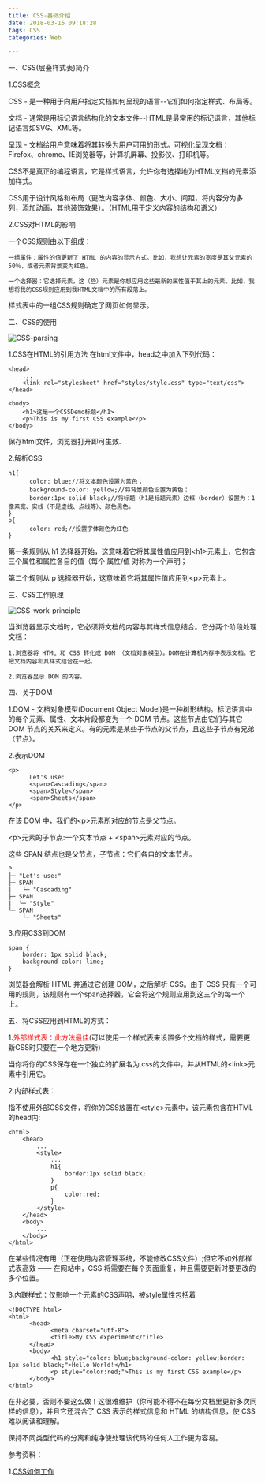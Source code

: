 ```yaml
---
title: CSS-基础介绍
date: 2018-03-15 09:18:28
tags: CSS
categories: Web

---
```


一、CSS(层叠样式表)简介

1.CSS概念

CSS - 是一种用于向用户指定文档如何呈现的语言--它们如何指定样式、布局等。

文档 - 通常是用标记语言结构化的文本文件--HTML是最常用的标记语言，其他标记语言如SVG、XML等。

呈现 - 文档给用户意味着将其转换为用户可用的形式。可视化呈现文档：Firefox、chrome、IE浏览器等，计算机屏幕、投影仪、打印机等。


CSS不是真正的编程语言，它是样式语言，允许你有选择地为HTML文档的元素添加样式。

CSS用于设计风格和布局（更改内容字体、颜色、大小、间距，将内容分为多列，添加动画，其他装饰效果）。（HTML用于定义内容的结构和语义）


2.CSS对HTML的影响

一个CSS规则由以下组成：

	一组属性：属性的值更新了 HTML 的内容的显示方式。比如，我想让元素的宽度是其父元素的50％，或者元素背景变为红色。
	
	一个选择器：它选择元素，这（些）元素是你想应用这些最新的属性值于其上的元素。比如，我想将我的CSS规则应用到我HTML文档中的所有段落上。
	
样式表中的一组CSS规则确定了网页如何显示。

二、CSS的使用

![CSS-parsing](CSS-parsing.png)

1.CSS在HTML的引用方法
在html文件中，head之中加入下列代码：

	<head>
		...
		<link rel="stylesheet" href="styles/style.css" type="text/css">
	</head>
	
	<body>
		<h1>这是一个CSSDemo标题</h1>
   		<p>This is my first CSS example</p>
	</body>
	
保存html文件，浏览器打开即可生效.

2.解析CSS

	h1{
		  color: blue;//将文本颜色设置为蓝色；
		  background-color: yellow;//将背景颜色设置为黄色；
		  border:1px solid black;//将标题（h1是标题元素）边框（border）设置为：1像素宽、实线（不是虚线、点线等）、颜色黑色。
	}
	p{
	  	  color: red;//设置字体颜色为红色
	}
第一条规则从 h1 选择器开始，这意味着它将其属性值应用到&lt;h1&gt;元素上，它包含三个属性和属性各自的值（每个 属性/值 对称为一个声明；

第二个规则从 p 选择器开始，这意味着它将其属性值应用到&lt;p&gt;元素上。

三、CSS工作原理

![CSS-work-principle](CSS-work-principle.png)

当浏览器显示文档时，它必须将文档的内容与其样式信息结合。它分两个阶段处理文档：

	1.浏览器将 HTML 和 CSS 转化成 DOM （文档对象模型）。DOM在计算机内存中表示文档。它把文档内容和其样式结合在一起。
	
	2.浏览器显示 DOM 的内容。


四、关于DOM

1.DOM - 文档对象模型(Document Object Model)是一种树形结构。标记语言中的每个元素、属性、文本片段都变为一个 DOM 节点。这些节点由它们与其它 DOM 节点的关系来定义。有的元素是某些子节点的父节点，且这些子节点有兄弟（节点）。

2.表示DOM

	<p>
		  Let's use:
		  <span>Cascading</span>
	  	  <span>Style</span>
	  	  <span>Sheets</span>
	</p>

在该 DOM 中，我们的&lt;p&gt;元素所对应的节点是父节点。

&lt;p&gt;元素的子节点:一个文本节点 + &lt;span&gt;元素对应的节点。

这些 SPAN 结点也是父节点，子节点：它们各自的文本节点。

	P
	├─ "Let's use:"
	├─ SPAN
	|  	└─ "Cascading"
	├─ SPAN
	|  └─ "Style"
	└─ SPAN
   		└─ "Sheets"

3.应用CSS到DOM

	span {
	  	border: 1px solid black;
	  	background-color: lime;
	}
	
浏览器会解析 HTML 并通过它创建 DOM，之后解析 CSS。由于 CSS 只有一个可用的规则，该规则有一个span选择器，它会将这个规则应用到这三个<span>的每一个上。


五、将CSS应用到HTML的方式：

1.<font color=red>外部样式表：此方法最佳</font>(可以使用一个样式表来设置多个文档的样式，需要更新CSS时只要在一个地方更新)

当你将你的CSS保存在一个独立的扩展名为.css的文件中，并从HTML的&lt;link&gt;元素中引用它。

2.内部样式表：

指不使用外部CSS文件，将你的CSS放置在&lt;style&gt;元素中，该元素包含在HTML的head内:
	
	<html>
		<head>
			...
			<style>
				...
				h1{
					border:1px solid black;
				}
				p{
					color:red;
				}
			</style>
		</head>
		<body>
			...
		</body>
	</html>
在某些情况有用（正在使用内容管理系统，不能修改CSS文件）;但它不如外部样式表高效 —— 在网站中，CSS 将需要在每个页面重复，并且需要更新时要更改的多个位置。

3.内联样式：仅影响一个元素的CSS声明，被style属性包括着

	<!DOCTYPE html>
	<html>
		  <head>
			    <meta charset="utf-8">
			    <title>My CSS experiment</title>
		  </head>
		  <body>
			    <h1 style="color: blue;background-color: yellow;border: 1px solid black;">Hello World!</h1>
			    <p style="color:red;">This is my first CSS example</p>
		  </body>
	</html>

在非必要，否则不要这么做！这很难维护（你可能不得不在每份文档里更新多次同样的信息），并且它还混合了 CSS 表示的样式信息和 HTML 的结构信息，使 CSS 难以阅读和理解。

保持不同类型代码的分离和纯净使处理该代码的任何人工作更为容易。


参考资料：

1.[CSS如何工作](https://developer.mozilla.org/zh-CN/docs/Learn/CSS/Introduction_to_CSS/How_CSS_works)